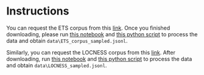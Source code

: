 # Instructions

You can request the ETS corpus from this [link](https://catalog.ldc.upenn.edu/LDC2014T06). Once you finished downloading, please run [this notebook](data\ETS_corpus.ipynb) and [this python script](data\ETS_corpus.py) to process the data and obtain `data\ETS_corpus_sampled.jsonl`.

Similarly, you can request the LOCNESS corpus from this [link](https://www.learnercorpusassociation.org/resources/tools/locness-corpus/). After downloading, run [this notebook](data\LOCNESS.ipynb) and [this python script](data\LOCNESS.py) to process the data and obtain `data\LOCNESS_sampled.jsonl`.